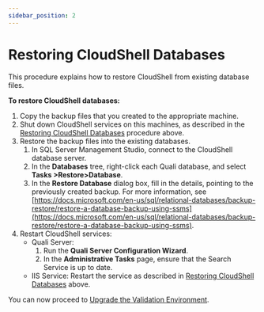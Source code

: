 ```yaml
---
sidebar_position: 2
---
```


# Restoring CloudShell Databases

This procedure explains how to restore CloudShell from existing database files.

**To restore CloudShell databases:**

1. Copy the backup files that you created to the appropriate machine.
2. Shut down CloudShell services on this machines, as described in the [Restoring CloudShell Databases](https://help.quali.com/Online%20Help/0.0/Portal/Content/IG/Backup%20and%20Restore/rstr-cs-db.htm?Highlight=Restoring%20CloudShell%20Databases#Backing) procedure above.
3. Restore the backup files into the existing databases.
    1. In SQL Server Management Studio, connect to the CloudShell database server.
    2. In the **Databases** tree, right-click each Quali database, and select **Tasks >Restore\>Database**.
    3. In the **Restore Database** dialog box, fill in the details, pointing to the previously created backup. For more information, see [https://docs.microsoft.com/en-us/sql/relational-databases/backup-restore/restore-a-database-backup-using-ssms](https://docs.microsoft.com/en-us/sql/relational-databases/backup-restore/restore-a-database-backup-using-ssms).
4. Restart CloudShell services:
    - Quali Server:
        1. Run the **Quali Server Configuration Wizard**.
        2. In the **Administrative Tasks** page, ensure that the Search Service is up to date.
    - IIS Service: Restart the service as described in [Restoring CloudShell Databases](https://help.quali.com/Online%20Help/0.0/Portal/Content/IG/Backup%20and%20Restore/rstr-cs-db.htm?Highlight=Restoring%20CloudShell%20Databases#Backing) above.

You can now proceed to [Upgrade the Validation Environment](https://help.quali.com/Online%20Help/0.0/Portal/Content/IG/Upgrade%20Procedure/upgrd-valid-env.htm).
